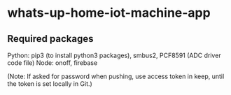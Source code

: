 # whats-up-home-iot-machine-app

## Required packages
Python: pip3 (to install python3 packages), smbus2, PCF8591 (ADC driver code file)
Node: onoff, firebase

(Note: If asked for password when pushing, use access token in keep, until the token is set locally in Git.)